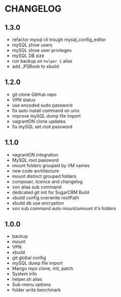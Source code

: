 CHANGELOG
=========

1.3.0
-----

 * refactor mysql cli trough mysql_config_editor
 * mySQL show users
 * mySQL show user privileges
 * mySQL DB size
 * run backup on `helper 1` alias 
 * add _PSBook to xbuild

1.2.0
-----

 * git clone GitHub repo
 * VPN status
 * use encoded sudo password
 * fix auto install command on unix
 * improve mySQL dump file import
 * vagrantON clone updates
 * fix mySQL set root password

1.1.0
-----

 * vagrantON integration
 * MySQL root password
 * mount folders grouped by VM names
 * new code architecture
 * mount distinct grouped folders
 * composer, licence and changelog
 * von alias sub command
 * dedicated git init for SugarCRM Build
 * xbuild config overwrite rootPath
 * xbuild db use encryption
 * von sub command auto mount/umount it's folders

1.0.0
-----

 * backup
 * mount
 * VPN
 * xbuild
 * git global config
 * mySQL dump file import
 * Mango repo clone, init, patch 
 * System info
 * helper.sh alias
 * Sub-menu options
 * folder write benchmark